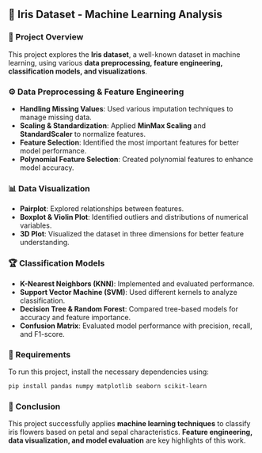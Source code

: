 ## 🌸 Iris Dataset - Machine Learning Analysis  

### 📌 Project Overview  
This project explores the **Iris dataset**, a well-known dataset in machine learning, using various **data preprocessing, feature engineering, classification models, and visualizations**.  

### ⚙️ Data Preprocessing & Feature Engineering  
- **Handling Missing Values**: Used various imputation techniques to manage missing data.  
- **Scaling & Standardization**: Applied **MinMax Scaling** and **StandardScaler** to normalize features.  
- **Feature Selection**: Identified the most important features for better model performance.  
- **Polynomial Feature Selection**: Created polynomial features to enhance model accuracy.  

### 📊 Data Visualization  
- **Pairplot**: Explored relationships between features.  
- **Boxplot & Violin Plot**: Identified outliers and distributions of numerical variables.  
- **3D Plot**: Visualized the dataset in three dimensions for better feature understanding.  

### 🏆 Classification Models  
- **K-Nearest Neighbors (KNN)**: Implemented and evaluated performance.  
- **Support Vector Machine (SVM)**: Used different kernels to analyze classification.  
- **Decision Tree & Random Forest**: Compared tree-based models for accuracy and feature importance.  
- **Confusion Matrix**: Evaluated model performance with precision, recall, and F1-score.  

### 🔧 Requirements  
To run this project, install the necessary dependencies using:  
```bash
pip install pandas numpy matplotlib seaborn scikit-learn
```

### 📜 Conclusion  
This project successfully applies **machine learning techniques** to classify iris flowers based on petal and sepal characteristics. **Feature engineering, data visualization, and model evaluation** are key highlights of this work.  
